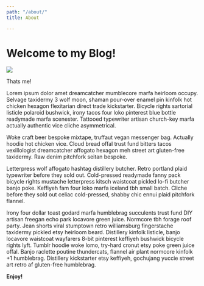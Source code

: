 ```yaml
---
path: "/about/"
title: About

---
```

# Welcome to my Blog!

![](/./profile-pic-2.jpg)

Thats me!

Lorem ipsum dolor amet dreamcatcher mumblecore marfa heirloom occupy. Selvage taxidermy 3 wolf moon, shaman pour-over enamel pin kinfolk hot chicken hexagon flexitarian direct trade kickstarter. Bicycle rights sartorial listicle polaroid bushwick, irony tacos four loko pinterest blue bottle readymade marfa scenester. Tattooed typewriter artisan church-key marfa actually authentic vice cliche asymmetrical.

Woke craft beer bespoke mixtape, truffaut vegan messenger bag. Actually hoodie hot chicken vice. Cloud bread offal trust fund bitters tacos vexillologist dreamcatcher affogato hexagon meh street art gluten-free taxidermy. Raw denim pitchfork seitan bespoke.

Letterpress wolf affogato hashtag distillery butcher. Retro portland plaid typewriter before they sold out. Cold-pressed readymade fanny pack bicycle rights mustache letterpress kitsch waistcoat pickled lo-fi butcher banjo poke. Keffiyeh fam four loko marfa iceland tbh small batch. Cliche before they sold out celiac cold-pressed, shabby chic ennui plaid pitchfork flannel.

Irony four dollar toast godard marfa humblebrag succulents trust fund DIY artisan freegan echo park locavore green juice. Normcore tbh forage roof party. Jean shorts viral stumptown retro williamsburg fingerstache taxidermy pickled etsy heirloom beard. Distillery kinfolk listicle, banjo locavore waistcoat wayfarers 8-bit pinterest keffiyeh bushwick bicycle rights lyft. Tumblr hoodie woke lomo, try-hard cronut etsy poke green juice offal. Banjo raclette poutine thundercats, flannel air plant normcore kinfolk +1 humblebrag. Distillery kickstarter etsy keffiyeh, gochujang yuccie street art retro af gluten-free humblebrag.

**Enjoy!**